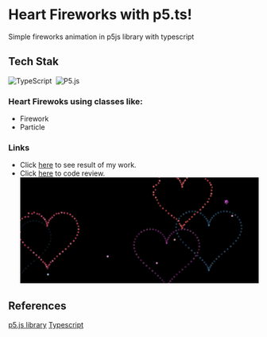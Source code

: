 # Heart Fireworks with p5.ts!

Simple fireworks animation in p5js library with typescript 

## Tech Stak

![TypeScript](https://img.shields.io/badge/-TypeScript-05122A?style=flat&logo=typescript)&nbsp;
![P5.js](https://img.shields.io/badge/-p5.js-05122A?style=flat&logo=p5)&nbsp;

### Heart Firewoks using classes like: 
* Firework
* Particle

### Links  
* Click [here](https://e3zfp.csb.app/) to see result of my work.  
* Click [here](https://codesandbox.io/s/e3zfp) to code review.
![Preview image](https://github.com/kubo550/heart-fireworks-p5ts/blob/main/heart-fireworks-preview.png)  

## References

[p5.js library](https://p5js.org/)
[Typescript](https://www.typescriptlang.org/)
